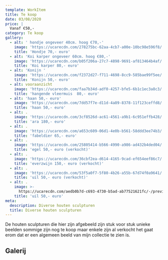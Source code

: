```yaml
---
template: WorkItem
title: Te koop
date: 03/08/2020
price: |
  Vanaf €50,-
category: Te koop
gallery:
  - alt: ' hondje ongeveer 40cm. hoog €70,-'
    image: 'https://ucarecdn.com/278275bc-62aa-4cb7-a00e-10bc98e596f8/'
    title: 'Hondje 70,- euro'
  - alt: 'Koi karper ongeveer 60cm. hoog €80,-'
    image: 'https://ucarecdn.com/b05f206a-27c7-4898-9691-af813464b4af/'
    title: 'Koi karper 80,- euro'
  - alt: 'Konijn '
    image: 'https://ucarecdn.com/f2372d27-f711-4698-8cc9-585bae99f5ee/'
    title: 'Konijn 50,- euro'
  - alt: vooraanzicht
    image: 'https://ucarecdn.com/faa7b34d-adf0-4257-bfe5-6b1c1ec3a8c3/'
    title: 'hangende vleermuis  80,- euro'
  - alt: 'haan 50,- euro'
    image: 'https://ucarecdn.com/7dd57f7e-d11d-4a89-8378-11f123ceffd8/'
    title: 'haan 50,- euro'
  - alt: .
    image: 'https://ucarecdn.com/3cf8526d-ac61-4561-a9b1-6c951effb428/'
    title: 'ara 180,- euro'
  - alt: .
    image: 'https://ucarecdn.com/a653c609-06d1-4e0b-b561-58ddd3ee74b3/'
    title: 'fabeldier 65,- euro'
  - alt: .
    image: 'https://ucarecdn.com/25805414-b566-4990-a986-ad432b4ded04/'
    title: 'egel 50,- euro (verkocht)'
  - alt: .
    image: 'https://ucarecdn.com/36cbf2ea-d614-4165-9cad-ef654eef86c7/'
    title: 'everzwijn 150,- euro (verkocht)'
  - alt: .
    image: 'https://ucarecdn.com/53f5a0f7-5f80-4b26-a55b-67d74f0a9641/'
    title: 'uil 50,- euro (verkocht)'
  - alt: .
    image: >-
      https://ucarecdn.com/aedb0b7d-c693-4730-b5ad-ab77521621fc/-/preview/-/rotate/270/
    title: 'uil 50,- euro'
meta:
  description: Diverse houten sculpturen
  title: Diverse houten sculpturen
---
```


De houten sculpturen die hier zijn afgebeeld zijn stuk voor stuk unieke beelden sommige zijn nog te koop maar enkele zijn al verkocht het gaat erom dat er een algemeen beeld van mijn collectie te zien is.

## Galerij
